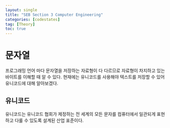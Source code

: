 ```yaml
---
layout: single
title: "SEB Section 3 Computer Engineering"
categories: [codestates]
tag: [Theory]
toc: true
---
```


# 문자열

프로그래밍 언어 마다 문자열을 저장하는 자료형이 다 다르므로 자료형이 차지하고 있는 바이트를 이해할 때 알 수 있다. 현재에는 유니코드를 사용해야 텍스트를 저장할 수 있어 유니코드에 대해 알아보겠다.

## 유니코드

유니코드는 유니코드 협회가 제정하는 전 세계의 모든 문자를 컴퓨터에서 일관되게 표현하고 다룰 수 있도록 설계된 산업 표준이다.
